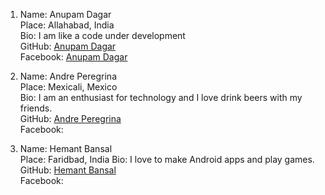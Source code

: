 1. Name: Anupam Dagar  
   Place: Allahabad, India  
   Bio: I am like a code under development  
   GitHub: [Anupam Dagar](https://github.com/Anupam-dagar)    
   Facebook: [Anupam Dagar](https://www.facebook.com/invincible.anupam)    
   
2. Name:  Andre Peregrina  
   Place: Mexicali, Mexico  
   Bio:  I am an enthusiast for technology and I love drink beers with my friends.  
   GitHub: [Andre Peregrina](https://github.com/andreperegrina)  
   Facebook:  

3. Name:  Hemant Bansal  
   Place:  Faridbad, India
   Bio:  I love to make Android apps and play games.   
   GitHub: [Hemant Bansal](https://github.com/HemantGTX950)  
   Facebook:  
      
